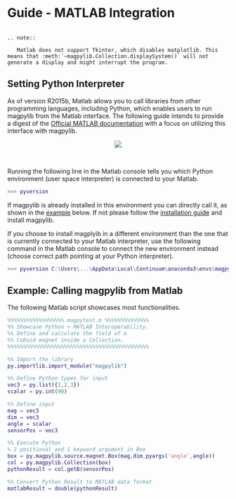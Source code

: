 # Guide - MATLAB Integration

```eval_rst

.. note::

   Matlab does not support Tkinter, which disables matplotlib. This means that :meth:`~magpylib.Collection.displaySystem()` will not generate a display and might interrupt the program.

```

## Setting Python Interpreter

As of version R2015b, Matlab allows you to call libraries from other 
programming languages, including Python, which enables users to run 
magpylib from the Matlab interface. The following guide intends to 
provide a digest of the [Official MATLAB documentation](https://www.mathworks.com/help/matlab/call-python-libraries.html) 
with a focus on utilizing this interface with magpylib.

<div style="text-align:center;">
    <img src="https://www.mathworks.com/content/mathworks/www/en/products/matlab/matlab-and-python/jcr:content/mainParsys/columns_copy/2/image.adapt.full.high.svg/1535462691919.svg">
</div>

&nbsp;

Running the following line in the Matlab console tells you which 
Python environment (user space interpreter) is connected to your Matlab.

```matlab
>>> pyversion
```

If magpylib is already installed in this environment you can directly 
call it, as shown in the [example](#example:-Calling-magpylib-from-Matlab) below.
If not please follow the [installation guide](1_how2install.md) and install magpylib.

If you choose to install magplyib in a different environment than the one that is
currently connected to your Matlab interpreter, use the following command 
in the Matlab console to connect the new environment instead (choose correct 
path pointing at your Python interpreter).

```matlab
>>> pyversion C:\Users\...\AppData\Local\Continuum\anaconda3\envs\magpy\python.exe
```

## Example: Calling magpylib from Matlab

The following Matlab script showcases most functionalities.

```matlab
%%%%%%%%%%%%%%%%%% magpytest.m %%%%%%%%%%%%%%
%% Showcase Python + MATLAB Interoperability.    
%% Define and calculate the field of a 
%% Cuboid magnet inside a Collection.
%%%%%%%%%%%%%%%%%%%%%%%%%%%%%%%%%%%%%%%%%%%%%

%% Import the library
py.importlib.import_module("magpylib")

%% Define Python types for input
vec3 = py.list({1,2,3})
scalar = py.int(90)

%% Define input
mag = vec3
dim = vec3
angle = scalar
sensorPos = vec3

%% Execute Python
% 2 positional and 1 keyword argument in Box
box = py.magpylib.source.magnet.Box(mag,dim,pyargs('angle',angle))
col = py.magpylib.Collection(box)
pythonResult = col.getB(sensorPos)

%% Convert Python Result to MATLAB data format
matlabResult = double(pythonResult) 
```